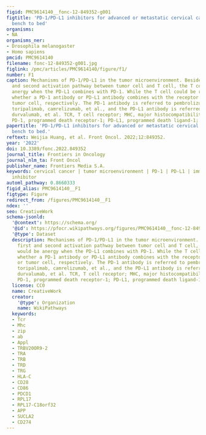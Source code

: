 ```yaml
---
figid: PMC9614140__fonc-12-849352-g001
figtitle: 'PD-1/PD-L1 inhibitors for advanced or metastatic cervical cancer: From
  bench to bed'
organisms:
- NA
organisms_ner:
- Drosophila melanogaster
- Homo sapiens
pmcid: PMC9614140
filename: fonc-12-849352-g001.jpg
figlink: /pmc/articles/PMC9614140/figure/f1/
number: F1
caption: Mechanisms of PD-1/PD-L1 in the tumor microenvironment. Besides the first
  and second activation pathway between tumor cell and T cell, the T cell would be
  anergy when the PD-L1 combines with PD-1. While the T cell could be reactivated
  whether a PD-1 antibody or PD-L1 antibody combines with the receptor on T cell or
  tumor cell, respectively. The PD-1 antibody is referred to pembrolizumab, nivolumab,
  toripalimab, camrelizumab, et al., and the PD-L1 antibody is referred to atezolizumab,
  durvalumab, et al. TCR, T cell receptor; MHC, major histocompatibility complex;
  PD-1, programmed death receptor-1; PD-L1, programmed death ligand-1; Ab, antibody.
papertitle: 'PD-1/PD-L1 inhibitors for advanced or metastatic cervical cancer: From
  bench to bed.'
reftext: Weijia Huang, et al. Front Oncol. 2022;12:849352.
year: '2022'
doi: 10.3389/fonc.2022.849352
journal_title: Frontiers in Oncology
journal_nlm_ta: Front Oncol
publisher_name: Frontiers Media S.A.
keywords: cervical cancer | tumor microenvironment | PD-1 | PD-L1 | immune checkpoint
  inhibitor
automl_pathway: 0.8660333
figid_alias: PMC9614140__F1
figtype: Figure
redirect_from: /figures/PMC9614140__F1
ndex: ''
seo: CreativeWork
schema-jsonld:
  '@context': https://schema.org/
  '@id': https://pfocr.wikipathways.org/figures/PMC9614140__fonc-12-849352-g001.html
  '@type': Dataset
  description: Mechanisms of PD-1/PD-L1 in the tumor microenvironment. Besides the
    first and second activation pathway between tumor cell and T cell, the T cell
    would be anergy when the PD-L1 combines with PD-1. While the T cell could be reactivated
    whether a PD-1 antibody or PD-L1 antibody combines with the receptor on T cell
    or tumor cell, respectively. The PD-1 antibody is referred to pembrolizumab, nivolumab,
    toripalimab, camrelizumab, et al., and the PD-L1 antibody is referred to atezolizumab,
    durvalumab, et al. TCR, T cell receptor; MHC, major histocompatibility complex;
    PD-1, programmed death receptor-1; PD-L1, programmed death ligand-1; Ab, antibody.
  license: CC0
  name: CreativeWork
  creator:
    '@type': Organization
    name: WikiPathways
  keywords:
  - Tcr
  - Mhc
  - zip
  - ab
  - Appl
  - TRBV20OR9-2
  - TRA
  - TRB
  - TRD
  - TRG
  - HLA-C
  - CD28
  - CD86
  - PDCD1
  - RPL17
  - RPL17-C18orf32
  - APP
  - SUCLA2
  - CD274
---
```


